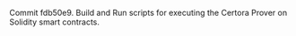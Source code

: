 Commit fdb50e9.                    Build and Run scripts for executing the Certora Prover on Solidity smart contracts.